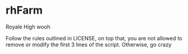# rhFarm
Royale High wooh

Follow the rules outlined in LICENSE, on top that, you are not allowed to remove or modify the first 3 lines of the script. Otherwise, go crazy
